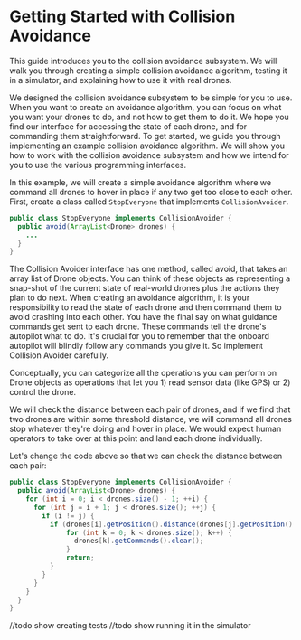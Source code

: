 # Getting Started with Collision Avoidance

This guide introduces you to the collision avoidance subsystem. We will walk you through creating a simple collision avoidance algorithm, testing it in a simulator, and explaining how to use it with real drones.

We designed the collision avoidance subsystem to be simple for you to use. When you want to create an avoidance algorithm, you can focus on what you want your drones to do, and not how to get them to do it. We hope you find our interface for accessing the state of each drone, and for commanding them straightforward. To get started, we guide you through implementing an example collision avoidance algorithm. We will show you how to work with the collision avoidance subsystem and how we intend for you to use the various programming interfaces.

In this example, we will create a simple avoidance algorithm where we command all drones to hover in place if any two get too close to each other. First, create a class called `StopEveryone` that implements `CollisionAvoider`.

```java
public class StopEveryone implements CollisionAvoider {
  public avoid(ArrayList<Drone> drones) {
    ...
  }
}
```

The Collision Avoider interface has one method, called avoid, that takes an array list of Drone objects. You can think of these objects as representing a snap-shot of the current state of real-world drones plus the actions they plan to do next. When creating an avoidance algorithm, it is your responsibility to read the state of each drone and then command them to avoid crashing into each other. You have the final say on what guidance commands get sent to each drone. These commands tell the drone's autopilot what to do. It's crucial for you to remember that the onboard autopilot will blindly follow any commands you give it. So implement Collision Avoider carefully.

Conceptually, you can categorize all the operations you can perform on Drone objects as operations that let you 1) read sensor data (like GPS) or 2) control the drone.

We will check the distance between each pair of drones, and if we find that two drones are within some threshold distance, we will command all drones stop whatever they're doing and hover in place. We would expect human operators to take over at this point and land each drone individually.

Let's change the code above so that we can check the distance  between each pair:

```java
public class StopEveryone implements CollisionAvoider {
  public avoid(ArrayList<Drone> drones) {
    for (int i = 0; i < drones.size() - 1; ++i) {
      for (int j = i + 1; j < drones.size(); ++j) {
        if (i != j) {
          if (drones[i].getPosition().distance(drones[j].getPosition() < this.threashold) {
              for (int k = 0; k < drones.size(); k++) {
                drones[k].getCommands().clear();
              }
              return;
          }
        }
      }
    }
  }
} 
```

//todo show creating tests
//todo show running it in the simulator